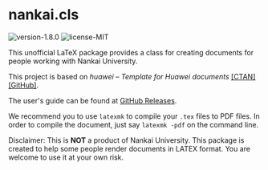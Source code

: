 # nankai.cls

![version-1.8.0](https://img.shields.io/badge/version-1.8.0-blue)
![license-MIT](https://img.shields.io/badge/license-MIT-green)

This unofficial LaTeX package provides a class for creating documents for people working with Nankai University.

This project is based on *huawei – Template for Huawei documents* [[CTAN]](https://ctan.org/pkg/huawei) [[GitHub]](https://github.com/yegor256/huawei.cls).

The user's guide can be found at [GitHub Releases](https://github.com/alumik/nankai-document/releases).

We recommend you to use `latexmk` to compile your `.tex` files to PDF files.
In order to compile the document, just say `latexmk -pdf` on the command line.

Disclaimer: This is **NOT** a product of Nankai University. This package is created to help some people render documents in LATEX format. You are welcome to use it at your own risk.
